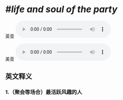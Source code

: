 # ***\#life and soul of the party*** 
英音
<audio src="./media/life and soul of the party1_AAC.aac" controls="controls"></audio>

美音
<audio src="./media/life and soul of the party2_AAC.aac" controls="controls"></audio>



  

英文释义
---
### 1.**（聚会等场合）最活跃风趣的人**  


